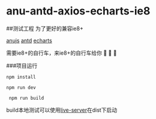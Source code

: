 # anu-antd-axios-echarts-ie8
##测试工程 为了更好的兼容ie8+

[anujs](https://rubylouvre.github.io/anu/index.html)  [antd](https://ant.design/index-cn)   [echarts](https://www.echartsjs.com/index.html)

需要ie8+的自行车，来ie8+的自行车给你 :bicyclist: :bicyclist: :bicyclist:

###项目运行

``` npm install ```

``` npm run dev ```

``` npm run build```

build本地测试可以使用[live-server](https://www.npmjs.com/package/live-server)在dist下启动
